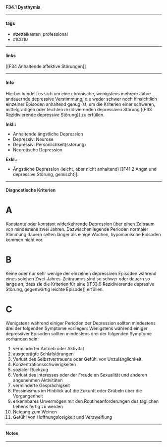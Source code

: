 __F34.1 Dysthymia__

___________________________________________
#### tags

- #zettelkasten_professional
- #ICD10 
___________________________________________
#### links

[[F34 Anhaltende affektive Störungen]]

___________________________________________
#### Info
Hierbei handelt es sich um eine chronische, wenigstens mehrere Jahre andauernde depressive Verstimmung, die weder schwer noch hinsichtlich einzelner Episoden anhaltend genug ist, um die Kriterien einer schweren, mittelgradigen oder leichten rezidivierenden depressiven Störung [[F33 Rezidivierende depressive Störung]] zu erfüllen.

**Inkl.:**
- Anhaltende ängstliche Depression  
- Depressiv: Neurose  
- Depressiv: Persönlichkeit(sstörung)  
- Neurotische Depression

**Exkl.:**
- Ängstliche Depression (leicht, aber nicht anhaltend) [[F41.2 Angst und depressive Störung, gemischt]].
___________________________________________
#### Diagnostische Kriterien

# A
Konstante oder konstant widerkehrende Depression über einen Zeitraum von mindestens zwei Jahren. Dazwischenliegende Perioden normaler Stimmung dauern selten länger als einige Wochen, hypomanische Episoden kommen nicht vor.

# B
Keine oder nur sehr wenige der einzelnen depressiven Episoden während eines solchen Zwei-Jahres-Zeitraumes sind so schwer oder dauern so lange an, dass sie die Kriterien für eine [[F33.0 Rezidivierende depresive Störung, gegenwärtig leichte Episode]] erfüllen.

# C
Wenigstens während einiger Perioden der Depression sollten mindestens drei der folgenden Symptome vorliegen:
Wenigstens während einiger depressiver Episoden sollten mindestens drei der folgenden Symptome vorhanden sein:
1. verminderter Antrieb oder Aktivität
2. ausgeprägte Schlafstörungen
3. Verlust des Selbstvertrauens oder Gefühl von Unzulänglichkeit
4. Konzentrationsschwierigkeiten 
5. sozialer Rückzug
6. Verlust des Interesses oder der Freude an Sexualität und anderen angenehmen Aktivitäten
7. verminderte Gesprächigkeit
8. Pessimismus im HInblick auf die Zukunft oder Grübeln über die Vergangenheit
9. erkennbares Unvermögen mit den Routineanforderungen des täglichen Lebens fertig zu werden
10. Neigung zum Weinen
11. Gefühl von Hoffnungslosigkeit und Verzweiflung
___________________________________________
#### Notes

___________________________________________

